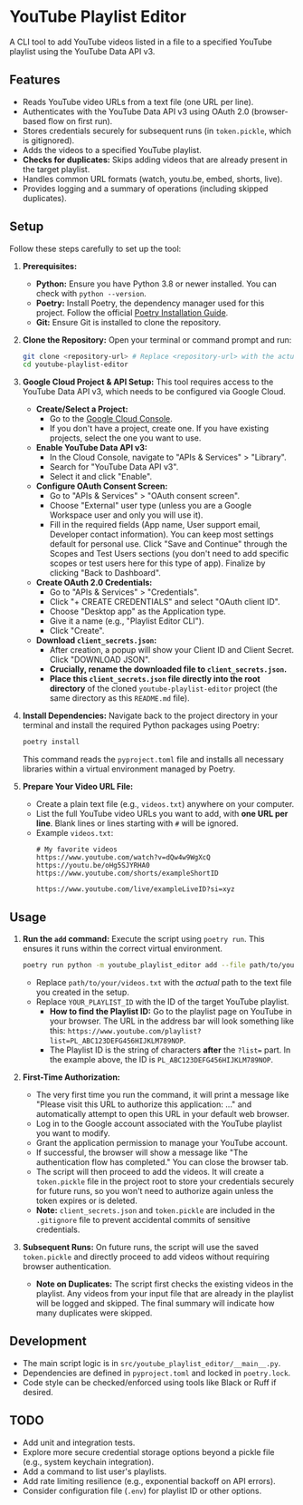 # YouTube Playlist Editor

A CLI tool to add YouTube videos listed in a file to a specified YouTube playlist using the YouTube Data API v3.

## Features

*   Reads YouTube video URLs from a text file (one URL per line).
*   Authenticates with the YouTube Data API v3 using OAuth 2.0 (browser-based flow on first run).
*   Stores credentials securely for subsequent runs (in `token.pickle`, which is gitignored).
*   Adds the videos to a specified YouTube playlist.
*   **Checks for duplicates:** Skips adding videos that are already present in the target playlist.
*   Handles common URL formats (watch, youtu.be, embed, shorts, live).
*   Provides logging and a summary of operations (including skipped duplicates).

## Setup

Follow these steps carefully to set up the tool:

1.  **Prerequisites:**
    *   **Python:** Ensure you have Python 3.8 or newer installed. You can check with `python --version`.
    *   **Poetry:** Install Poetry, the dependency manager used for this project. Follow the official [Poetry Installation Guide](https://python-poetry.org/docs/#installation).
    *   **Git:** Ensure Git is installed to clone the repository.

2.  **Clone the Repository:**
    Open your terminal or command prompt and run:
    ```bash
    git clone <repository-url> # Replace <repository-url> with the actual URL if cloning
    cd youtube-playlist-editor
    ```

3.  **Google Cloud Project & API Setup:**
    This tool requires access to the YouTube Data API v3, which needs to be configured via Google Cloud.
    *   **Create/Select a Project:**
        *   Go to the [Google Cloud Console](https://console.cloud.google.com/).
        *   If you don't have a project, create one. If you have existing projects, select the one you want to use.
    *   **Enable YouTube Data API v3:**
        *   In the Cloud Console, navigate to "APIs & Services" > "Library".
        *   Search for "YouTube Data API v3".
        *   Select it and click "Enable".
    *   **Configure OAuth Consent Screen:**
        *   Go to "APIs & Services" > "OAuth consent screen".
        *   Choose "External" user type (unless you are a Google Workspace user and only you will use it).
        *   Fill in the required fields (App name, User support email, Developer contact information). You can keep most settings default for personal use. Click "Save and Continue" through the Scopes and Test Users sections (you don't need to add specific scopes or test users here for this type of app). Finalize by clicking "Back to Dashboard".
    *   **Create OAuth 2.0 Credentials:**
        *   Go to "APIs & Services" > "Credentials".
        *   Click "+ CREATE CREDENTIALS" and select "OAuth client ID".
        *   Choose "Desktop app" as the Application type.
        *   Give it a name (e.g., "Playlist Editor CLI").
        *   Click "Create".
    *   **Download `client_secrets.json`:**
        *   After creation, a popup will show your Client ID and Client Secret. Click "DOWNLOAD JSON".
        *   **Crucially, rename the downloaded file to `client_secrets.json`.**
        *   **Place this `client_secrets.json` file directly into the root directory** of the cloned `youtube-playlist-editor` project (the same directory as this `README.md` file).

4.  **Install Dependencies:**
    Navigate back to the project directory in your terminal and install the required Python packages using Poetry:
    ```bash
    poetry install
    ```
    This command reads the `pyproject.toml` file and installs all necessary libraries within a virtual environment managed by Poetry.

5.  **Prepare Your Video URL File:**
    *   Create a plain text file (e.g., `videos.txt`) anywhere on your computer.
    *   List the full YouTube video URLs you want to add, with **one URL per line**. Blank lines or lines starting with `#` will be ignored.
    *   Example `videos.txt`:
        ```
        # My favorite videos
        https://www.youtube.com/watch?v=dQw4w9WgXcQ
        https://youtu.be/oHg5SJYRHA0
        https://www.youtube.com/shorts/exampleShortID

        https://www.youtube.com/live/exampleLiveID?si=xyz
        ```

## Usage

1.  **Run the `add` command:**
    Execute the script using `poetry run`. This ensures it runs within the correct virtual environment.
    ```bash
    poetry run python -m youtube_playlist_editor add --file path/to/your/videos.txt --playlist-id YOUR_PLAYLIST_ID
    ```
    *   Replace `path/to/your/videos.txt` with the *actual* path to the text file you created in the setup.
    *   Replace `YOUR_PLAYLIST_ID` with the ID of the target YouTube playlist.
        *   **How to find the Playlist ID:** Go to the playlist page on YouTube in your browser. The URL in the address bar will look something like this: `https://www.youtube.com/playlist?list=PL_ABC123DEFG456HIJKLM789NOP`.
        *   The Playlist ID is the string of characters **after** the `?list=` part. In the example above, the ID is `PL_ABC123DEFG456HIJKLM789NOP`.

2.  **First-Time Authorization:**
    *   The very first time you run the command, it will print a message like "Please visit this URL to authorize this application: ..." and automatically attempt to open this URL in your default web browser.
    *   Log in to the Google account associated with the YouTube playlist you want to modify.
    *   Grant the application permission to manage your YouTube account.
    *   If successful, the browser will show a message like "The authentication flow has completed." You can close the browser tab.
    *   The script will then proceed to add the videos. It will create a `token.pickle` file in the project root to store your credentials securely for future runs, so you won't need to authorize again unless the token expires or is deleted.
    *   **Note:** `client_secrets.json` and `token.pickle` are included in the `.gitignore` file to prevent accidental commits of sensitive credentials.

3.  **Subsequent Runs:**
    On future runs, the script will use the saved `token.pickle` and directly proceed to add videos without requiring browser authentication.
    *   **Note on Duplicates:** The script first checks the existing videos in the playlist. Any videos from your input file that are already in the playlist will be logged and skipped. The final summary will indicate how many duplicates were skipped.

## Development

*   The main script logic is in `src/youtube_playlist_editor/__main__.py`.
*   Dependencies are defined in `pyproject.toml` and locked in `poetry.lock`.
*   Code style can be checked/enforced using tools like Black or Ruff if desired.

## TODO

*   Add unit and integration tests.
*   Explore more secure credential storage options beyond a pickle file (e.g., system keychain integration).
*   Add a command to list user's playlists.
*   Add rate limiting resilience (e.g., exponential backoff on API errors).
*   Consider configuration file (`.env`) for playlist ID or other options.
